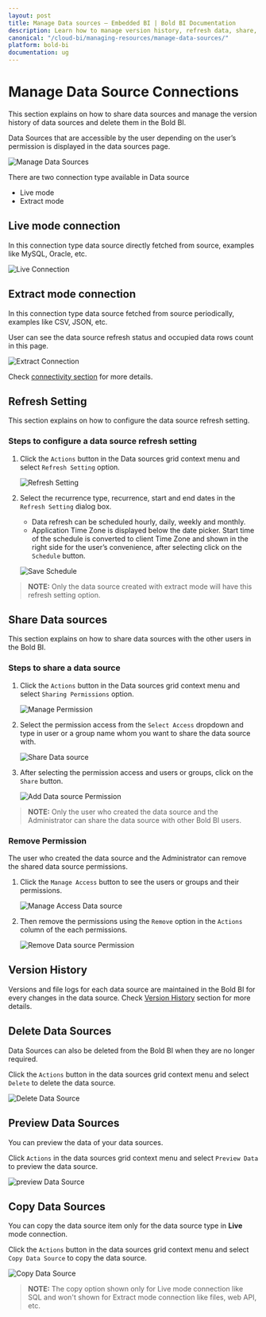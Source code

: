 ```yaml
---
layout: post
title: Manage Data sources – Embedded BI | Bold BI Documentation
description: Learn how to manage version history, refresh data, share, copy and delete data sources in Bold BI Embedded.
canonical: "/cloud-bi/managing-resources/manage-data-sources/"
platform: bold-bi
documentation: ug
---
```


# Manage Data Source Connections

This section explains on how to share data sources and manage the version history of data sources and delete them in the Bold BI. 

Data Sources that are accessible by the user depending on the user’s permission is displayed in the data sources page.

![Manage Data Sources](/static/assets/embedded/managing-resources/images/manage-data-sources.png)

<!---
## Add Data Sources
Data source can be created only if the user has `Create All Data Sources` permission.

### Steps to add a data source

1. Click on the `Create` button in the menu and select `Data Source` to add a data source.

	![Create Data Source](/static/assets/embedded/managing-resources/images/create-data-source.png)
	
2. Fill in the form with name and description of the data source and upload the data source file(`.syds`).
	
	![Add Data Source](/static/assets/embedded/managing-resources/images/add-data-source.png)

3. When clicking on `Add`, the data source will be added to the Bold BI.

> **NOTE:**  `Read Write Delete Download` permission for that `Specific Data Source` will be added for the user who created the data source.
	
## Update Data Sources
Name, description and the data source file(`.syds`) can be changed in the update data source dialog box.

![Update Data Source](/static/assets/embedded/managing-resources/images/update-data-source.png)

--->

There are two connection type available in Data source

* Live mode
* Extract mode

## Live mode connection

In this connection type data source directly fetched from source, examples like MySQL, Oracle, etc.

![Live Connection](/static/assets/embedded/managing-resources/images/live-connection-datasource.png)

## Extract mode connection 

In this connection type data source fetched from source periodically, examples like CSV, JSON, etc.

User can see the data source refresh status and occupied data rows count in this page.

![Extract Connection](/static/assets/embedded/managing-resources/images/extract-connection-datasource.png)

Check [connectivity section](/embedded-bi/working-with-data-source/data-connectors/) for more details.

## Refresh Setting

This section explains on how to configure the data source refresh setting.

### Steps to configure a data source refresh setting

1. Click the `Actions` button in the Data sources grid context menu and select `Refresh Setting` option.

    ![Refresh Setting](/static/assets/embedded/managing-resources/images/refresh-setting-context-datasource.png)

2. Select the recurrence type, recurrence, start and end dates in the `Refresh Setting` dialog box.
	* Data refresh can be scheduled hourly, daily, weekly and monthly.
	* Application Time Zone is displayed below the date picker. Start time of the schedule is converted to client Time Zone and shown in the right side for the user’s convenience, after selecting click on the `Schedule` button.

	![Save Schedule](/static/assets/embedded/managing-resources/images/refresh-setting-schedule-datasource.png)

> **NOTE:**  Only the data source created with extract mode will have this refresh setting option.

## Share Data sources

This section explains on how to share data sources with the other users in the Bold BI.

### Steps to share a data source

1. Click the `Actions` button in the Data sources grid context menu and select `Sharing Permissions` option.

	![Manage Permission](/static/assets/embedded/managing-resources/images/manage-permission-context-datasource.png)

2. Select the permission access from the `Select Access` dropdown and type in user or a group name whom you want to share the data source with.
  
	![Share Data source](/static/assets/embedded/managing-resources/images/share-datasource.png)

3. After selecting the permission access and users or groups, click on the `Share` button.

	![Add Data source Permission](/static/assets/embedded/managing-resources/images/add-datasource-permission.png)
	
> **NOTE:**  Only the user who created the data source and the Administrator can share the data source with other Bold BI users.

### Remove Permission

The user who created the data source and the Administrator can remove the shared data source permissions.

1. Click the `Manage Access` button to see the users or groups and their permissions.
    
	![Manage Access Data source](/static/assets/embedded/managing-resources/images/manage-access-datasource.png)

2. Then remove the permissions using the `Remove` option in the `Actions` column of the each permissions.

	![Remove Data source Permission](/static/assets/embedded/managing-resources/images/remove-datasource-permission.png)

<!---
## Open with Dashboard Designer

Data Sources can be launched directly in the Dashboard Designer from the Bold BI. 

Click the `Actions` button in the Data Sources grid context menu and select `Open with Dashboard Designer` to open the Data Source in the Dashboard Designer if it is already installed in the client machine.

![open with  Dashboard Designer](/static/assets/embedded/managing-resources/images/open-with-data-source.png)

If Dashboard Designer is not already installed in the client machine, then Dashboard Designer will be downloaded in the client machine for the user to install.

## Download Data Sources

Click the `Actions` button in the data sources grid context menu and select `Download` to download the data source in `.syds` format.

![Download Data Source](/static/assets/embedded/managing-resources/images/download-data-source.png)

--->

## Version History

Versions and file logs for each data source are maintained in the Bold BI for every changes in the data source. Check [Version History](/embedded-bi/managing-resources/manage-dashboards/version-history-of-dashboards/) section for more details.

## Delete Data Sources
Data Sources can also be deleted from the Bold BI when they are no longer required.

Click the `Actions` button in the data sources grid context menu and select `Delete` to delete the data source.

![Delete Data Source](/static/assets/embedded/managing-resources/images/delete-data-source.png)  

## Preview Data Sources

You can preview the data of your data sources.

Click `Actions` in the data sources grid context menu and select `Preview Data` to preview the data source.

![preview Data Source](/static/assets/embedded/managing-resources/images/preview-data-source.png)

## Copy Data Sources  
You can copy the data source item only for the data source type in **Live** mode connection.

Click the `Actions` button in the data sources grid context menu and select `Copy Data Source` to copy the data source.  

![Copy Data Source](/static/assets/embedded/managing-resources/images/copy-data-source.png)  

> **NOTE:**  The copy option shown only for Live mode connection like SQL and won't shown for Extract mode connection like files, web API, etc.
